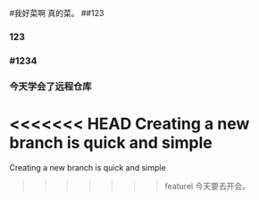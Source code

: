 #我好菜啊  真的菜。
##123
### 123
### #1234
### 今天学会了远程仓库
<<<<<<< HEAD
Creating a new branch is quick and simple
=======
Creating a new branch is quick and simple
>>>>>>> featurel
今天要去开会。

